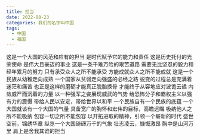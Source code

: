 ```yaml
---
title: 担当
date: 2022-08-23
categories: 我们的名字叫中国
tags:
  - 中国
  - 祖国
---
```


这是一个大国的风范和应有的担当
是时代赋予它的能力和责任
这是历史托付的光荣使命
是伟大且豪迈的事业<!--more-->
这是一条千难万险的艰苦道路
需要无比坚忍的毅力和经年累月的努力
只有承受众人之所不能承受
方能成就众人之所不能成就
这是一个民族从幼稚走向成熟
一个国家从贫弱走向强盛的必经之路
蜕变的过程总是充满着迷茫和痛苦
也正是这样的磨砺才能真正脱胎换骨
才能终于从容地应对波诡云谲
内敛威严而沉着的力量
以一种强军之姿展现威武的气势
给恐怖分子和霸权主义以强有力的震慑
带给人民以安定，带给世界以和平
一个民族自有一个民族的底蕴
一个大国就该有一个大国的气量
具备宽广的胸怀和宏伟的目标，高瞻远瞩
吸纳他人之所不能吸纳
包容一切之所不能包容
以开拓进取的精神，引领一个崭新的时代
盛世空前，锦绣华章
纵览一个大国磅礴万千的气象
壮志凌云，慷慨激昂
胸中是山河万里
肩上是舍我其谁的担当
